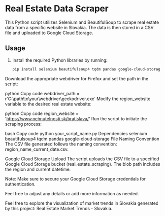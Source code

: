 # Real Estate Data Scraper

This Python script utilizes Selenium and BeautifulSoup to scrape real estate data from a specific website in Slovakia. The data is then stored in a CSV file and uploaded to Google Cloud Storage.

## Usage

1. Install the required Python libraries by running:

   ```bash
   pip install selenium beautifulsoup4 tqdm pandas google-cloud-storage
Download the appropriate webdriver for Firefox and set the path in the script:

python
Copy code
webdriver_path = r'C:\path\to\your\webdriver\geckodriver.exe'
Modify the region_website variable to the desired real estate website:

python
Copy code
region_website = 'https://www.nehnutelnosti.sk/bratislava/'
Run the script to initiate the scraping process:

bash
Copy code
python your_script_name.py
Dependencies
selenium
beautifulsoup4
tqdm
pandas
google-cloud-storage
File Naming Convention
The CSV file generated follows the naming convention: region_name_current_date.csv.

Google Cloud Storage Upload
The script uploads the CSV file to a specified Google Cloud Storage bucket (real_estate_scraping). The blob path includes the region and current datetime.

Note: Make sure to secure your Google Cloud Storage credentials for authentication.

Feel free to adjust any details or add more information as needed.

Feel free to explore the visualization of market trends in Slovakia generated by this project: Real Estate Market Trends - Slovakia.
